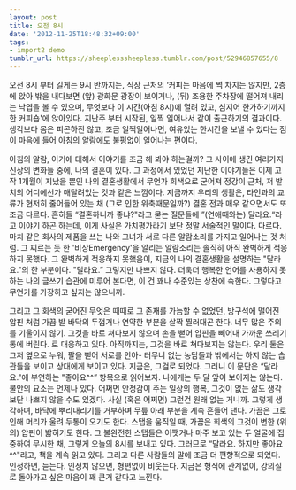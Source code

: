 ```yaml
---
layout: post
title: 오전 8시
date: '2012-11-25T18:48:32+09:00'
tags:
- import2 demo
tumblr_url: https://sheeplesssheepless.tumblr.com/post/52946857655/8
---
```

오전 8시 부터 길게는 9시 반까지는, 직장 근처의 ‘커피는 마음에 썩 차지는 않지만, 2층에 앉아 밖을 내다보면 (앞) 광화문 광장이 보이거나, (뒤) 조용한 주차장에 떨어져 내리는 낙엽을 볼 수 있으며, 무엇보다 이 시간(아침 8시)에 열려 있고, 심지어 한가하기까지한 커피숍'에 앉아있다. 지난주 부터 시작된, 일찍 일어나서 같이 출근하기의 결과이다. 생각보다 몸은 피곤하진 않고, 조금 일찍일어나면, 여유있는 한시간을 보낼 수 있다는 점이 마음에 들어 아침의 알람에도 불평없이 일어나는 편이다.

 아침의 알람, 이거에 대해서 이야기를 조금 해 봐야 하는걸까? 그 사이에 생긴 여러가지 신상의 변화들 중에, 나의 결혼이 있다. 그 과정에서 있었던 지난한 이야기들은 이제 고작 1개월이 지났을 뿐인 나의 결혼생활에서 무언가 회색으로 굳어져 정강이 근처, 저 발치의 어디에선가 매달려있는 것과 같은 느낌이다. 지금까지 우리의 생활은, 타인과의 교류가 현저히 줄어들어 있는 채 (그로 인한 위축때문일까?) 결혼 전과 매우 같으면서도 또 조금 다르다. 흔히들 “결혼하니까 좋냐?"라고 묻는 질문들에 ”(연애때와는) 달라요.“라고 이야기 하곤 하는데, 이게 사실은 가치평가라기 보단 정말 서술적인 말이다. 다르다. 마치 같은 회사의 제품을 쓰는 나와 그녀가 서로 다른 알람소리를 가지고 일어나는 것 처럼. 그 찌르는 듯 한 '비상Emergency'을 알리는 알람소리는 솔직히 아직 완벽하게 적응하지 못했다. 그 완벽하게 적응하지 못했음이, 지금의 나의 결혼생활을 설명하는 "달라요."의 한 부분이다. "달라요.” 그렇지만 나쁘지 않다. 더욱더 행복한 언어를 사용하지 못하는 나의 글쓰기 습관에 미루어 본다면, 이 건 꽤나 수준있는 상찬에 속한다. 그렇다고 무언가를 가장하고 싶지는 않으니까. 

 그리고 그 회색의 굳어진 무엇은 때때로 그 존재를 가늠할 수 없었던, 방구석에 떨어진 압핀 처럼 가끔 발 바닥의 두껍거나 연약한 부분을 살짝 찔러대곤 한다. 너무 많은 주의를 기울이지 않기. 그것을 바로 쳐다보지 않으며 손을 뻗어 압핀을 빼어내 가까운 쓰레기 통에 버린다. 로 대응하고 있다. 아직까지는, 그것을 바로 쳐다보지는 않는다. 우리 둘은 그저 옆으로 누워, 팔을 뻗어 서로를 안아- 터무니 없는 농담들과 밖에서는 하지 않는 습관들을 보이고 상대에게 보이고 있다. 지금은, 그걸로 되었다. 그러니 이 문단은 “달라요."에 부연하는 "좋아요^^” 항목으로 읽어보자. 나에게는 두 달 앞이 보이지는 않는다. 불안의 요소는 언제나 있다. 어쩌면 안정감이 주는 일상의 행복, 그것이 없는 삶도 생각보단 나쁘지 않을 수도 있겠다. 사실 (혹은 어쩌면) 그런건 원래 없는 거니까. 그렇게 생각하며, 바닥에 뿌리내리기를 거부하며 무릎 아래 부분을 계속 흔들어 댄다. 가끔은 그로 인해 머리가 울려 두통이 오기도 한다. 스탭을 움직일 때, 가끔은 회색의 그것이 변한 (위의) 압핀이 밟히기도 한다. 그 불완전한 스탭들은 어쨋거나 마주 보고 있는 두 얼굴에 집중하여 무시한 채, 그렇게 오늘의 8시를 보내고 있다. 그러므로 “달라요. 하지만 좋아요^^"라고, 책을 계속 읽고 있다. 그리고 다른 사람들의 말에 조금 더 편향적으로 되었다. 인정하면, 듣는다. 인정치 않으면, 형편없이 비웃는다. 지금은 형식에 관계없이, 강의실로 돌아가고 싶은 마음이 꽤 큰거 같다고 느낀다.

